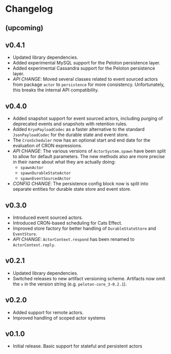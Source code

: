 # Changelog

## (upcoming)

## v0.4.1
- Updated library dependencies.
- Added experimental MySQL support for the Peloton persistence layer.
- Added experimental Cassandra support for the Peloton persistence layer.
- *API CHANGE*: Moved several classes related to event sourced actors from package `actor` to `persistence` for more consistency. 
Unfortunately, this breaks the internal API compatibility.

## v0.4.0
- Added snapshot support for event sourced actors, including purging of deprecated events and snapshots with retention rules.
- Added `KryoPayloadCodec` as a faster alternative to the standard `JsonPayloadCodec` for the durable state and event store.
- The `CronScheduler` now has an optional start and end date for the evaluation of CRON expressions.
- *API CHANGE*: The various versions of `ActorSystem.spawn` have been split to allow for default parameters. The new methods
  also are more precise in their name about what they are actually doing:
  + `spawnActor`
  + `spawnDurableStateActor`
  + `spawnEventSourcedActor`
- *CONFIG CHANGE*: The persistence config block now is split into separate entities for durable state store and event store.

## v0.3.0
- Introduced event sourced actors.
- Introduced CRON-based scheduling for Cats Effect.
- Improved store factory for better handling of `DurableStateStore` and `EventStore`.
- *API CHANGE*: `ActorContext.respond` has been renamed to `ActorContext.reply`.

## v0.2.1
- Updated library dependencies.
- Switched releases to new artifact versioning scheme. Artifacts now omit the `v` in the version string (e.g. `peloton-core_3-0.2.1`).

## v0.2.0
- Added support for remote actors. 
- Improved handling of scoped actor systems

## v0.1.0
- Initial release. Basic support for stateful and persistent actors

